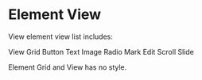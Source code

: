 # Element View

View element view list includes:

View
Grid
Button
Text
Image
Radio
Mark
Edit
Scroll
Slide

Element Grid and View has no style.